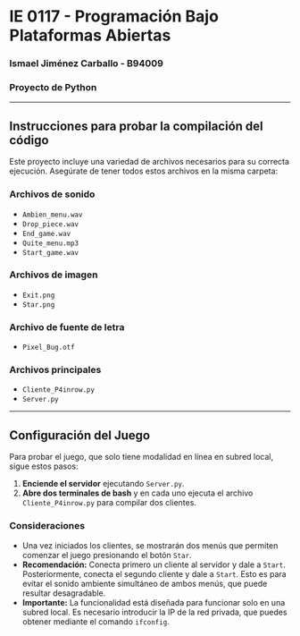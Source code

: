 # IE 0117 - Programación Bajo Plataformas Abiertas
### Ismael Jiménez Carballo - B94009
### Proyecto de Python

---

## Instrucciones para probar la compilación del código

Este proyecto incluye una variedad de archivos necesarios para su correcta ejecución. Asegúrate de tener todos estos archivos en la misma carpeta:

### Archivos de sonido
- `Ambien_menu.wav`
- `Drop_piece.wav`
- `End_game.wav`
- `Quite_menu.mp3`
- `Start_game.wav`

### Archivos de imagen
- `Exit.png`
- `Star.png`

### Archivo de fuente de letra
- `Pixel_Bug.otf`

### Archivos principales
- `Cliente_P4inrow.py`
- `Server.py`

---

## Configuración del Juego

Para probar el juego, que solo tiene modalidad en línea en subred local, sigue estos pasos:

1. **Enciende el servidor** ejecutando `Server.py`.
2. **Abre dos terminales de bash** y en cada uno ejecuta el archivo `Cliente_P4inrow.py` para compilar dos clientes.

### Consideraciones

- Una vez iniciados los clientes, se mostrarán dos menús que permiten comenzar el juego presionando el botón `Star`.
- **Recomendación:** Conecta primero un cliente al servidor y dale a `Start`. Posteriormente, conecta el segundo cliente y dale a `Start`. Esto es para evitar el sonido ambiente simultáneo de ambos menús, que puede resultar desagradable.
- **Importante:** La funcionalidad está diseñada para funcionar solo en una subred local. Es necesario introducir la IP de la red privada, que puedes obtener mediante el comando `ifconfig`.

